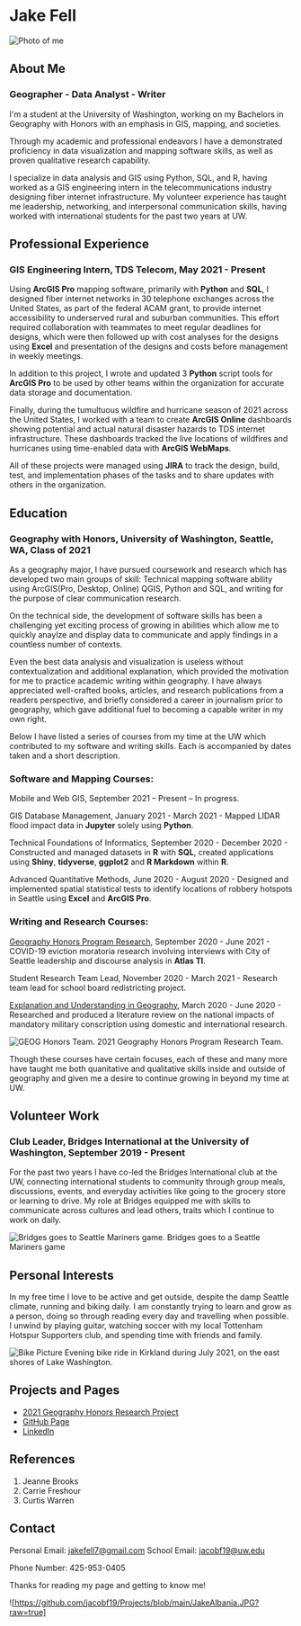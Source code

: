 # Jake Fell
![Photo of me](https://media-exp1.licdn.com/dms/image/C4E03AQFQj8IiccZMvw/profile-displayphoto-shrink_200_200/0/1633370387661?e=1639008000&v=beta&t=Q23LMbD9XADnF_9FZxaRgbTX969XIZQ89zPzZeeV30o)

## About Me
### Geographer - Data Analyst - Writer
I'm a student at the University of Washington, working on my Bachelors in Geography with Honors with an emphasis in GIS, mapping, and societies. 

Through my academic and professional endeavors I have a demonstrated proficiency in data visualization and mapping software skills, as well as proven qualitative research capability.

I specialize in data analysis and GIS using Python, SQL, and R, having worked as a GIS engineering intern in the telecommunications industry designing fiber internet infrastructure.
My volunteer experience has taught me leadership, networking, and interpersonal communication skills, having worked with international students for the past two years at UW.

## Professional Experience
### GIS Engineering Intern, TDS Telecom, May 2021 - Present

Using **ArcGIS Pro** mapping software, primarily with **Python** and **SQL**, I designed fiber internet networks in 30 telephone exchanges across the United States, as part of the federal ACAM grant, to provide internet accessibility to underserved rural and suburban communities. This effort required collaboration with teammates to meet regular deadlines for designs, which were then followed up with cost analyses for the designs using **Excel** and presentation of the designs and costs before management in weekly meetings.

In addition to this project, I wrote and updated 3 **Python** script tools for **ArcGIS Pro** to be used by other teams within the organization for accurate data storage and documentation.

Finally, during the tumultuous wildfire and hurricane season of 2021 across the United States, I worked with a team to create **ArcGIS Online** dashboards showing potential and actual natural disaster hazards to TDS internet infrastructure. These dashboards tracked the live locations of wildfires and hurricanes using time-enabled data with **ArcGIS WebMaps**.

All of these projects were managed using **JIRA** to track the design, build, test, and implementation phases of the tasks and to share updates with others in the organization.

## Education
### Geography with Honors, University of Washington, Seattle, WA, Class of 2021
As a geography major, I have pursued coursework and research which has developed two main groups of skill: Technical mapping software ability using ArcGIS(Pro, Desktop, Online) QGIS, Python and SQL, and writing for the purpose of clear communication research.

On the technical side, the development of software skills has been a challenging yet exciting process of growing in abilities which allow me to quickly anaylze and display data to communicate and apply findings in a countless number of contexts.

Even the best data analysis and visualization is useless without contextualization and additional explanation, which provided the motivation for me to practice academic writing within geography. I have always appreciated well-crafted books, articles, and research publications from a readers perspective, and briefly considered a career in journalism prior to geography, which gave additional fuel to becoming a capable writer in my own right.

Below I have listed a series of courses from my time at the UW which contributed to my software and writing skills. Each is accompanied by dates taken and a short description.

### Software and Mapping Courses:
Mobile and Web GIS, September 2021 – Present – In progress.

GIS Database Management, January 2021 - March 2021 - Mapped LIDAR flood impact data in **Jupyter** solely using **Python**.

Technical Foundations of Informatics, September 2020 - December 2020 - Constructed and managed datasets in **R** with **SQL**, created applications using **Shiny**, **tidyverse**, **ggplot2** and **R Markdown** within **R**.

Advanced Quantitative Methods, June 2020 - August 2020 - Designed and implemented spatial statistical tests to identify locations of robbery hotspots in Seattle using **Excel** and **ArcGIS Pro**.

### Writing and Research Courses:
[Geography Honors Program Research](https://seattlegeography2020.com/housing-moratorium/), September 2020 - June 2021 - COVID-19 eviction moratoria research involving interviews with City of Seattle leadership and discourse analysis in **Atlas TI**.

Student Research Team Lead, November 2020 - March 2021 - Research team lead for school board redistricting project.

[Explanation and Understanding in Geography](https://www.linkedin.com/in/jakefell7/detail/overlay-view/urn:li:fsd_profileTreasuryMedia:(ACoAACa1w70BtAEAp5LA7gWZEcqjUJvhEEtLc_s,1591131122509)/), March 2020 - June 2020 - Researched and produced a literature review on the national impacts of mandatory military conscription using domestic and international research.

![GEOG Honors Team.](https://github.com/jacobf19/Projects/blob/main/HonorsTeam.jpg?raw=true)
2021 Geography Honors Program Research Team.

Though these courses have certain focuses, each of these and many more have taught me both quanitative and qualitative skills inside and outside of geography and given me a desire to continue growing in beyond my time at UW.

## Volunteer Work
### Club Leader, Bridges International at the University of Washington, September 2019 - Present
For the past two years I have co-led the Bridges International club at the UW, connecting international students to community through group meals, discussions, events, and everyday activities like going to the grocery store or learning to drive.
My role at Bridges equipped me with skills to communicate across cultures and lead others, traits which I continue to work on daily.

![Bridges goes to Seattle Mariners game.](https://github.com/jacobf19/Projects/blob/main/BridgesMariners.jpg?raw=true)
Bridges goes to a Seattle Mariners game

## Personal Interests
In my free time I love to be active and get outside, despite the damp Seattle climate, running and biking daily.
I am constantly trying to learn and grow as a person, doing so through reading every day and travelling when possible. 
I unwind by playing guitar, watching soccer with my local Tottenham Hotspur Supporters club, and spending time with friends and family.

![Bike Picture](https://github.com/jacobf19/Projects/blob/main/BikePhoto.jpg?raw=true)
Evening bike ride in Kirkland during July 2021, on the east shores of Lake Washington.

## Projects and Pages
- [2021 Geography Honors Research Project](https://seattlegeography2020.com/housing-moratorium/)
- [GitHub Page](https://github.com/jacobf19)
- [LinkedIn](https://www.linkedin.com/in/jakefell7/)

## References
1. Jeanne Brooks
2. Carrie Freshour
3. Curtis Warren

## Contact
Personal Email: jakefell7@gmail.com
School Email: jacobf19@uw.edu

Phone Number: 425-953-0405

Thanks for reading my page and getting to know me!

![https://github.com/jacobf19/Projects/blob/main/JakeAlbania.JPG?raw=true]